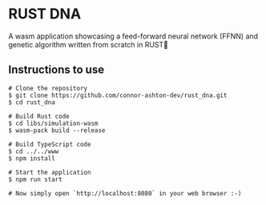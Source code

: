 # RUST DNA
A wasm application showcasing a feed-forward neural network (FFNN) and genetic algorithm written from scratch in RUST🦀


## Instructions to use

``` 
# Clone the repository
$ git clone https://github.com/connor-ashton-dev/rust_dna.git
$ cd rust_dna

# Build Rust code
$ cd libs/simulation-wasm
$ wasm-pack build --release

# Build TypeScript code
$ cd ../../www
$ npm install

# Start the application
$ npm run start

# Now simply open `http://localhost:8080` in your web browser :-)
```
